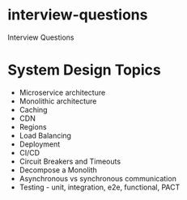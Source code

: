 # interview-questions
Interview Questions


# System Design Topics
* Microservice architecture
* Monolithic architecture
* Caching
* CDN
* Regions
* Load Balancing
* Deployment
* CI/CD
* Circuit Breakers and Timeouts
* Decompose a Monolith
* Asynchronous vs synchronous communication
* Testing - unit, integration, e2e, functional, PACT










